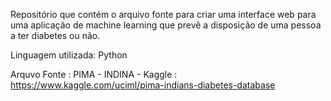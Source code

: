 Repositório que contém o arquivo fonte para criar uma interface web para uma aplicação de machine learning que prevê a disposição de uma pessoa a ter diabetes ou não.

Linguagem utilizada: Python

Arquvo Fonte : PIMA - INDINA - Kaggle : https://www.kaggle.com/uciml/pima-indians-diabetes-database
